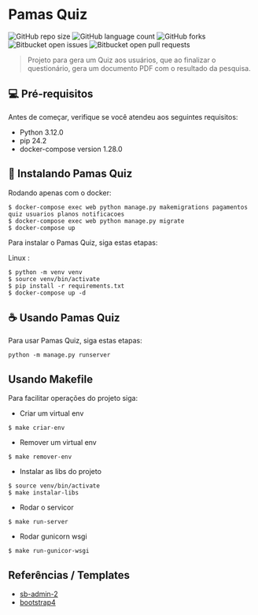 # Pamas Quiz

![GitHub repo size](https://img.shields.io/github/repo-size/iuricode/README-template?style=for-the-badge)
![GitHub language count](https://img.shields.io/github/languages/count/iuricode/README-template?style=for-the-badge)
![GitHub forks](https://img.shields.io/github/forks/iuricode/README-template?style=for-the-badge)
![Bitbucket open issues](https://img.shields.io/bitbucket/issues/iuricode/README-template?style=for-the-badge)
![Bitbucket open pull requests](https://img.shields.io/bitbucket/pr-raw/iuricode/README-template?style=for-the-badge)

> Projeto para gera um Quiz aos usuários, que ao finalizar o questionário, gera um documento PDF com o resultado da pesquisa.

## 💻 Pré-requisitos

Antes de começar, verifique se você atendeu aos seguintes requisitos:

- Python 3.12.0
- pip 24.2
- docker-compose version 1.28.0 

## 🚀 Instalando Pamas Quiz

Rodando apenas com o docker:

```
$ docker-compose exec web python manage.py makemigrations pagamentos quiz usuarios planos notificacoes
$ docker-compose exec web python manage.py migrate
$ docker-compose up
```

Para instalar o Pamas Quiz, siga estas etapas:

Linux :

```
$ python -m venv venv
$ source venv/bin/activate
$ pip install -r requirements.txt
$ docker-compose up -d
```

## ☕ Usando Pamas Quiz

Para usar Pamas Quiz, siga estas etapas:

```
python -m manage.py runserver
```

## Usando Makefile

Para facilitar operações do projeto siga:

- Criar um virtual env
```
$ make criar-env
```

- Remover um virtual env
```
$ make remover-env
```

- Instalar as libs do projeto
```
$ source venv/bin/activate
$ make instalar-libs
```

- Rodar o servicor
```
$ make run-server
```

- Rodar gunicorn wsgi
```
$ make run-gunicor-wsgi
```


## Referências / Templates

- [sb-admin-2](https://startbootstrap.com/previews/sb-admin-2)
- [bootstrap4](https://getbootstrap.com/docs/4.6/getting-started/introduction/)
